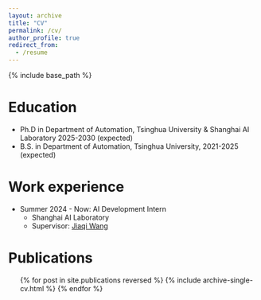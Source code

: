 ```yaml
---
layout: archive
title: "CV"
permalink: /cv/
author_profile: true
redirect_from:
  - /resume
---
```


{% include base_path %}

Education
======
* Ph.D in Department of Automation, Tsinghua University & Shanghai AI Laboratory 2025-2030 (expected)
* B.S. in Department of Automation, Tsinghua University, 2021-2025 (expected)

Work experience
======
* Summer 2024 - Now: AI Development Intern
  * Shanghai AI Laboratory
  * Supervisor: <a href="https://myownskyw7.github.io/">Jiaqi Wang</a>

Publications
======
  <ul>{% for post in site.publications reversed %}
    {% include archive-single-cv.html %}
  {% endfor %}</ul>
